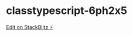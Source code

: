 # classtypescript-6ph2x5

[Edit on StackBlitz ⚡️](https://stackblitz.com/edit/classtypescript-6ph2x5)